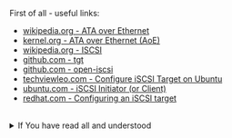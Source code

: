 First of all - useful links:

- [wikipedia.org - ATA over Ethernet](https://en.wikipedia.org/wiki/ATA_over_Ethernet)
- [kernel.org - ATA over Ethernet (AoE)](https://docs.kernel.org/admin-guide/aoe/index.html)
- [wikipedia.org - ISCSI](https://en.wikipedia.org/wiki/ISCSI)
- [github.com - tgt](https://github.com/fujita/tgt)
- [github.com - open-iscsi](https://github.com/open-iscsi/open-iscsi)
- [techviewleo.com - Configure iSCSI Target on Ubuntu](https://techviewleo.com/configure-iscsi-target-on-ubuntu/)
- [ubuntu.com - iSCSI Initiator (or Client)](https://ubuntu.com/server/docs/service-iscsi)
- [redhat.com - Configuring an iSCSI target](https://access.redhat.com/documentation/en-us/red_hat_enterprise_linux/9/html/managing_storage_devices/configuring-an-iscsi-target_managing-storage-devices)
<br>

<details><summary>If You have read all and understood</summary>
<pre>
`touch IReadAllAndUndnderstood`{{exec}}
</pre>

